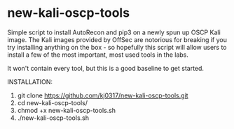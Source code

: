 # new-kali-oscp-tools
Simple script to install AutoRecon and pip3 on a newly spun up OSCP Kali image. The Kali images provided by OffSec are notorious for breaking if you try installing anything on the box - so hopefully this script will allow users to install a few of the most important, most used tools in the labs.

It won't contain every tool, but this is a good baseline to get started.

INSTALLATION:  
1. git clone https://github.com/kj0317/new-kali-oscp-tools.git
2. cd new-kali-oscp-tools/
3. chmod +x new-kali-oscp-tools.sh  
4. ./new-kali-oscp-tools.sh


